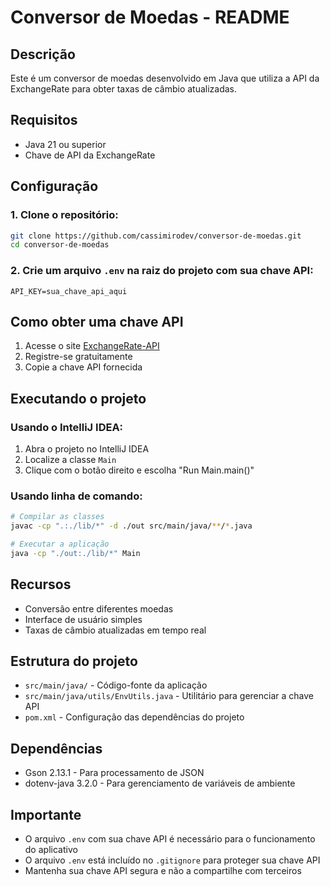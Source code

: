 # Conversor de Moedas - README

## Descrição

Este é um conversor de moedas desenvolvido em Java que utiliza a API da ExchangeRate para obter taxas de câmbio atualizadas.

## Requisitos

- Java 21 ou superior
- Chave de API da ExchangeRate

## Configuração

###  1. Clone o repositório:
   ```bash
   git clone https://github.com/cassimirodev/conversor-de-moedas.git
   cd conversor-de-moedas
   ```

### 2. Crie um arquivo `.env` na raiz do projeto com sua chave API:
   ```
   API_KEY=sua_chave_api_aqui
   ```

## Como obter uma chave API

1. Acesse o site [ExchangeRate-API](https://www.exchangerate-api.com/)
2. Registre-se gratuitamente
3. Copie a chave API fornecida

## Executando o projeto

### Usando o IntelliJ IDEA:

1. Abra o projeto no IntelliJ IDEA
2. Localize a classe `Main`
3. Clique com o botão direito e escolha "Run Main.main()"

### Usando linha de comando:

```bash
# Compilar as classes
javac -cp ".:./lib/*" -d ./out src/main/java/**/*.java

# Executar a aplicação
java -cp "./out:./lib/*" Main
```

## Recursos

- Conversão entre diferentes moedas
- Interface de usuário simples
- Taxas de câmbio atualizadas em tempo real

## Estrutura do projeto

- `src/main/java/` - Código-fonte da aplicação
- `src/main/java/utils/EnvUtils.java` - Utilitário para gerenciar a chave API
- `pom.xml` - Configuração das dependências do projeto

## Dependências

- Gson 2.13.1 - Para processamento de JSON
- dotenv-java 3.2.0 - Para gerenciamento de variáveis de ambiente

## Importante

- O arquivo `.env` com sua chave API é necessário para o funcionamento do aplicativo
- O arquivo `.env` está incluído no `.gitignore` para proteger sua chave API
- Mantenha sua chave API segura e não a compartilhe com terceiros 